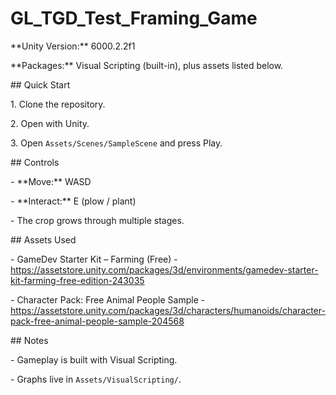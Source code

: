# GL\_TGD\_Test\_Framing\_Game



\*\*Unity Version:\*\* 6000.2.2f1  

\*\*Packages:\*\* Visual Scripting (built-in), plus assets listed below.



\## Quick Start

1\. Clone the repository.

2\. Open with Unity.

3\. Open `Assets/Scenes/SampleScene` and press Play.



\## Controls

\- \*\*Move:\*\* WASD

\- \*\*Interact:\*\* E (plow / plant)

\- The crop grows through multiple stages.



\## Assets Used

\- GameDev Starter Kit – Farming (Free) - https://assetstore.unity.com/packages/3d/environments/gamedev-starter-kit-farming-free-edition-243035

\- Character Pack: Free Animal People Sample - https://assetstore.unity.com/packages/3d/characters/humanoids/character-pack-free-animal-people-sample-204568



\## Notes

\- Gameplay is built with Visual Scripting.

\- Graphs live in `Assets/VisualScripting/`.





